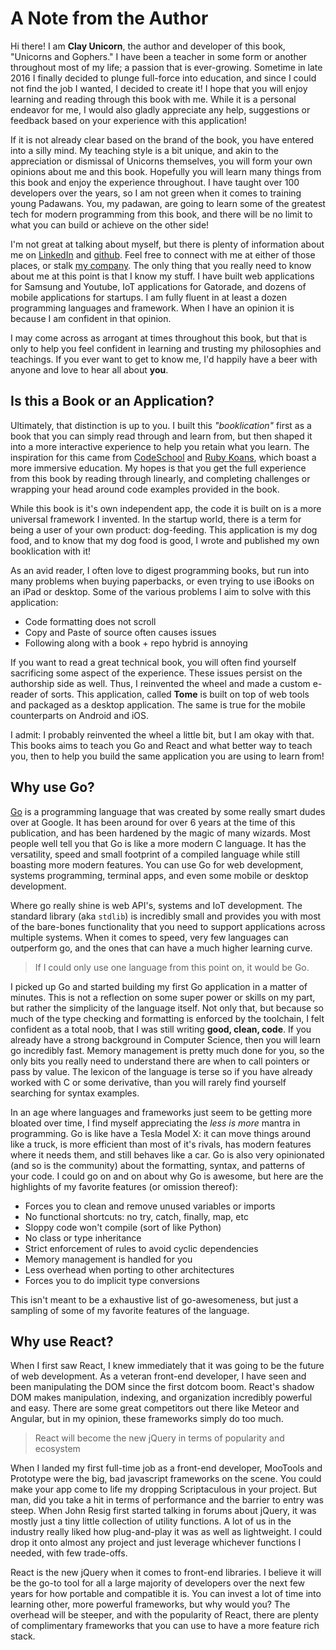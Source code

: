 # A Note from the Author

Hi there! I am **Clay Unicorn**, the author and developer of this book, "Unicorns and Gophers." I have been a teacher in some form or another throughout most of my life; a passion that is ever-growing. Sometime in late 2016 I finally decided to plunge full-force into education, and since I could not find the job I wanted, I decided to create it! I hope that you will enjoy learning and reading through this book with me. While it is a personal endeavor for me, I would also gladly appreciate any help, suggestions or feedback based on your experience with this application!

If it is not already clear based on the brand of the book, you have entered into a silly mind. My teaching style is a bit unique, and akin to the appreciation or dismissal of Unicorns themselves, you will form your own opinions about me and this book. Hopefully you will learn many things from this book and enjoy the experience throughout. I have taught over 100 developers over the years, so I am not green when it comes to training young Padawans. You, my padawan, are going to learn some of the greatest tech for modern programming from this book, and there will be no limit to what you can build or achieve on the other side!

I'm not great at talking about myself, but there is plenty of information about me on [LinkedIn](linkedin.com/in/thinkclay) and [github](https://github.com/thinkclay). Feel free to connect with me at either of those places, or stalk [my company](http://unicorn.xxx/). The only thing that you really need to know about me at this point is that I know my stuff. I have built web applications for Samsung and Youtube, IoT applications for Gatorade, and dozens of mobile applications for startups. I am fully fluent in at least a dozen programming languages and framework. When I have an opinion it is because I am confident in that opinion.

I may come across as arrogant at times throughout this book, but that is only to help you feel confident in learning and trusting my philosophies and teachings. If you ever want to get to know me, I'd happily have a beer with anyone and love to hear all about **you**.



## Is this a Book or an Application?

Ultimately, that distinction is up to you. I built this _"booklication"_ first as a book that you can simply read through and learn from, but then shaped it into a more interactive experience to help you retain what you learn. The inspiration for this came from [CodeSchool](http://codeschool.com/) and [Ruby Koans](http://rubykoans.com/), which boast a more immersive education. My hopes is that you get the full experience from this book by reading through linearly, and completing challenges or wrapping your head around code examples provided in the book.

While this book is it's own independent app, the code it is built on is a more universal framework I invented. In the startup world, there is a term for being a user of your own product: dog-feeding. This application is my dog food, and to know that my dog food is good, I wrote and published my own booklication with it!

As an avid reader, I often love to digest programming books, but run into many problems when buying paperbacks, or even trying to use iBooks on an iPad or desktop. Some of the various problems I aim to solve with this application:

- Code formatting does not scroll
- Copy and Paste of source often causes issues
- Following along with a book + repo hybrid is annoying

If you want to read a great technical book, you will often find yourself sacrificing some aspect of the experience. These issues persist on the authorship side as well. Thus, I reinvented the wheel and made a custom e-reader of sorts. This application, called **Tome** is built on top of web tools and packaged as a desktop application. The same is true for the mobile counterparts on Android and iOS.

I admit: I probably reinvented the wheel a little bit, but I am okay with that. This books aims to teach you Go and React and what better way to teach you, then to help you build the same application you are using to learn from!



## Why use Go?

[Go](https://golang.org/) is a programming language that was created by some really smart dudes over at Google. It has been around for over 6 years at the time of this publication, and has been hardened by the magic of many wizards. Most people well tell you that Go is like a more modern C language. It has the versatility, speed and small footprint of a compiled language while still boasting more modern features. You can use Go for web development, systems programming, terminal apps, and even some mobile or desktop development.

Where go really shine is web API's, systems and IoT development. The standard library (aka `stdlib`) is incredibly small and provides you with most of the bare-bones functionality that you need to support applications across multiple systems. When it comes to speed, very few languages can outperform go, and the ones that can have a much higher learning curve.

> If I could only use one language from this point on, it would be Go.

I picked up Go and started building my first Go application in a matter of minutes. This is not a reflection on some super power or skills on my part, but rather the simplicity of the language itself. Not only that, but because so much of the type checking and formatting is enforced by the toolchain, I felt confident as a total noob, that I was still writing **good, clean, code**. If you already have a strong background in Computer Science, then you will learn go incredibly fast. Memory management is pretty much done for you, so the only bits you really need to understand there are when to call pointers or pass by value. The lexicon of the language is terse so if you have already worked with C or some derivative, than you will rarely find yourself searching for syntax examples.

In an age where languages and frameworks just seem to be getting more bloated over time, I find myself appreciating the *_less is more_* mantra in programming. Go is like have a Tesla Model X: it can move things around like a truck, is more efficient than most of it's rivals, has modern features where it needs them, and still behaves like a car. Go is also very opinionated (and so is the community) about the formatting, syntax, and patterns of your code. I could go on and on about why Go is awesome, but here are the highlights of my favorite features (or omission thereof):

- Forces you to clean and remove unused variables or imports
- No functional shortcuts: no try, catch, finally, map, etc
- Sloppy code won't compile (sort of like Python)
- No class or type inheritance
- Strict enforcement of rules to avoid cyclic dependencies
- Memory management is handled for you
- Less overhead when porting to other architectures
- Forces you to do implicit type conversions

This isn't meant to be a exhaustive list of go-awesomeness, but just a sampling of some of my favorite features of the language.



## Why use React?

When I first saw React, I knew immediately that it was going to be the future of web development. As a veteran front-end developer, I have seen and been manipulating the DOM since the first dotcom boom. React's shadow DOM makes manipulation, indexing, and organization incredibly powerful and easy. There are some great competitors out there like Meteor and Angular, but in my opinion, these frameworks simply do too much.

> React will become the new jQuery in terms of popularity and ecosystem

When I landed my first full-time job as a front-end developer, MooTools and Prototype were the big, bad javascript frameworks on the scene. You could make your app come to life my dropping Scriptaculous in your project. But man, did you take a hit in terms of performance and the barrier to entry was steep. When John Resig first started talking in forums about jQuery, it was mostly just a tiny little collection of utility functions. A lot of us in the industry really liked how plug-and-play it was as well as lightweight. I could drop it onto almost any project and just leverage whichever functions I needed, with few trade-offs.

React is the new jQuery when it comes to front-end libraries. I believe it will be the go-to tool for all a large majority of developers over the next few years for how portable and compatible it is. You can invest a lot of time into learning other, more powerful frameworks, but why would you? The overhead will be steeper, and with the popularity of React, there are plenty of complimentary frameworks that you can use to have a more feature rich stack.

